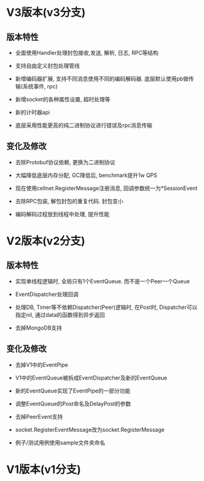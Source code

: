 # V3版本(v3分支)
## 版本特性

- 全面使用Handler处理封包接收,发送, 解析, 日志, RPC等结构

- 支持自由定义封包处理管线

- 新增编码器扩展, 支持不同消息使用不同的编码解码器. 底层默认使用pb做传输(系统事件, rpc)

- 新增socket的各种属性设置, 超时处理等

- 新的计时器api

- 底层采用性能更高的纯二进制协议进行错误及rpc消息传输


## 变化及修改

- 去除Protobuf协议依赖, 更换为二进制协议

- 大幅降低底层内存分配, GC降低后, benchmark提升1w QPS

- 现在使用cellnet.RegisterMessage注册消息, 回调参数统一为*SessionEvent

- 去除RPC包装, 解包封包的重复代码. 封包变小

- 编码解码过程放到线程中处理, 提升性能




# V2版本(v2分支)

## 版本特性

- 实现单线程逻辑时, 全局只有1个EventQueue. 而不是一个Peer一个Queue

- EventDispatcher处理回调

- 处理DB, Timer等不依赖Dispatcher(Peer)逻辑时, 在Post时, Dispatcher可以指定nil, 通过data的函数得到异步返回

- 去掉MongoDB支持


## 变化及修改

- 去掉V1中的EventPipe

- V1中的EventQueue被拆成EventDispatcher及新的EventQueue

- 新的EventQueue实现了EventPipe的一部分功能

- 调整EventQueue的Post命名及DelayPost的参数

- 去掉PeerEvent支持

- socket.RegisterEventMessage改为socket.RegisterMessage

- 例子/测试用例使用sample文件夹命名

# V1版本(v1分支)